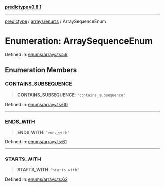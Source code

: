 [**predictype v0.8.1**](../../../README.md)

***

[predictype](../../../modules.md) / [arrays/enums](../README.md) / ArraySequenceEnum

# Enumeration: ArraySequenceEnum

Defined in: [enums/arrays.ts:59](https://github.com/maduhaime/predictype/blob/2310adbaccb6fbc00cdab8e345e79bd5b09e40f5/src/enums/arrays.ts#L59)

## Enumeration Members

### CONTAINS\_SUBSEQUENCE

> **CONTAINS\_SUBSEQUENCE**: `"contains_subsequence"`

Defined in: [enums/arrays.ts:60](https://github.com/maduhaime/predictype/blob/2310adbaccb6fbc00cdab8e345e79bd5b09e40f5/src/enums/arrays.ts#L60)

***

### ENDS\_WITH

> **ENDS\_WITH**: `"ends_with"`

Defined in: [enums/arrays.ts:61](https://github.com/maduhaime/predictype/blob/2310adbaccb6fbc00cdab8e345e79bd5b09e40f5/src/enums/arrays.ts#L61)

***

### STARTS\_WITH

> **STARTS\_WITH**: `"starts_with"`

Defined in: [enums/arrays.ts:62](https://github.com/maduhaime/predictype/blob/2310adbaccb6fbc00cdab8e345e79bd5b09e40f5/src/enums/arrays.ts#L62)
